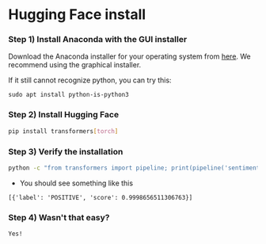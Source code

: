 # Hugging Face install

### Step 1) Install Anaconda with the GUI installer

Download the Anaconda installer for your operating system from [here](https://www.anaconda.com/products/individual#Downloads). We recommend using the graphical installer.

If it still cannot recognize python, you can try this:

```shell
sudo apt install python-is-python3
```

### Step 2) Install Hugging Face

```bash
pip install transformers[torch]
```

### Step 3) Verify the installation

```bash
python -c "from transformers import pipeline; print(pipeline('sentiment-analysis')('I love you'))"
```

* You should see something like this

```text
[{'label': 'POSITIVE', 'score': 0.9998656511306763}]
``` 

### Step 4) Wasn't that easy?

```
Yes!
```

